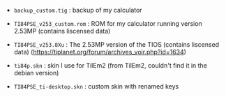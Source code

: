  - `backup_custom.tig` : backup of my calculator

 - `TI84PSE_v253_custom.rom` : ROM for my calculator running version 2.53MP (contains liscensed data)

 - `TI84PSE_v253.8Xu` : The 2.53MP version of the TIOS (contains liscensed data) (https://tiplanet.org/forum/archives_voir.php?id=1634)

 - `ti84p.skn` : skin I use for TilEm2 (from TilEm2, couldn't find it in the debian version)

 - `TI84PSE_ti-desktop.skn` : custom skin with renamed keys
